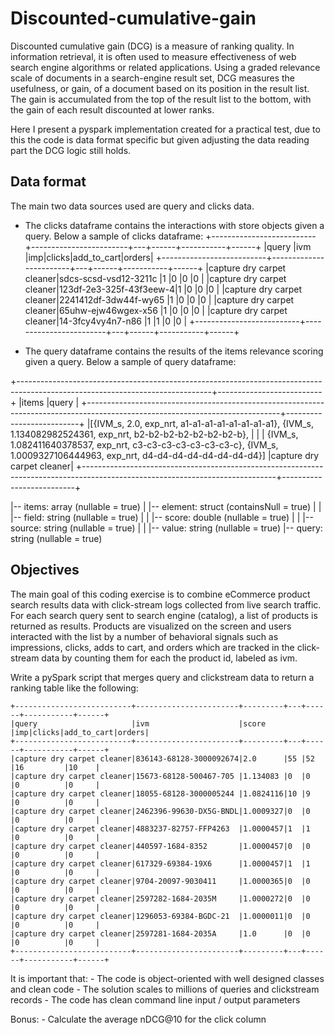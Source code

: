 # Discounted-cumulative-gain
Discounted cumulative gain (DCG) is a measure of ranking quality. In information retrieval, it is often used to measure effectiveness of web search engine algorithms or related applications. Using a graded relevance scale of documents in a search-engine result set, DCG measures the usefulness, or gain, of a document based on its position in the result list. 
The gain is accumulated from the top of the result list to the bottom, with the gain of each result discounted at lower ranks.

Here I present a pyspark implementation created for a practical test, due to this the code is data format specific but given adjusting the data reading part the DCG logic still holds.

## Data format

The main two data sources used are query and clicks data.

- The clicks dataframe contains the interactions with store objects given a query. Below a sample of clicks dataframe:
+--------------------------+------------------------+---+------+-----------+------+
|query                     |ivm                     |imp|clicks|add_to_cart|orders|
+--------------------------+------------------------+---+------+-----------+------+
|capture dry carpet cleaner|sdcs-scsd-vsd12-3211c   |1  |0     |0          |0     |
|capture dry carpet cleaner|123df-2e3-325f-43f3eew-4|1  |0     |0          |0     |
|capture dry carpet cleaner|2241412df-3dw44f-wy65   |1  |0     |0          |0     |
|capture dry carpet cleaner|65uhw-ejw46wgex-x56     |1  |0     |0          |0     |
|capture dry carpet cleaner|14-3fcy4vy4n7-n86       |1  |1     |0          |0     |
+--------------------------+------------------------+---+------+-----------+------+

- The query dataframe contains the results of the items relevance scoring given a query. Below a sample of query dataframe:

+------------------------------------------------------------------------------------------------------------------------------+--------------------------+
|items                                                                                                                         |query                     |
+------------------------------------------------------------------------------------------------------------------------------+--------------------------+
|[{IVM_s, 2.0, exp_nrt, a1-a1-a1-a1-a1-a1-a1-a1}, {IVM_s, 1.134082982524361, exp_nrt, b2-b2-b2-b2-b2-b2-b2-b},                 |                          |
| {IVM_s, 1.082411640378537, exp_nrt, c3-c3-c3-c3-c3-c3-c3-c}, {IVM_s, 1.0009327106444963, exp_nrt, d4-d4-d4-d4-d4-d4-d4-d4}]  |capture dry carpet cleaner|
+------------------------------------------------------------------------------------------------------------------------------+--------------------------+

|-- items: array (nullable = true)
 |    |-- element: struct (containsNull = true)
 |    |    |-- field: string (nullable = true)
 |    |    |-- score: double (nullable = true)
 |    |    |-- source: string (nullable = true)
 |    |    |-- value: string (nullable = true)
 |-- query: string (nullable = true)


## Objectives
The main goal of this coding exercise is to combine eCommerce product search results data with click-stream logs collected from live search traffic. For each search query sent to search engine (catalog), a list of products is returned as results. Products are visualized on the screen and users interacted with the list by a number of behavioral signals such as impressions, clicks, adds to cart, and orders which are tracked in the click-stream data by counting them for each the product id, labeled as ivm.

Write a pySpark script that merges query and clickstream data to return a ranking table like the following:
```
+--------------------------+-----------------------+---------+---+------+-----------+------+
|query                     |ivm                    |score    |imp|clicks|add_to_cart|orders|
+--------------------------+-----------------------+---------+---+------+-----------+------+
|capture dry carpet cleaner|836143-68128-3000092674|2.0      |55 |52    |16         |10    |
|capture dry carpet cleaner|15673-68128-500467-705 |1.134083 |0  |0     |0          |0     |
|capture dry carpet cleaner|18055-68128-3000005244 |1.0824116|10 |9     |0          |0     |
|capture dry carpet cleaner|2462396-99630-DX5G-BNDL|1.0009327|0  |0     |0          |0     |
|capture dry carpet cleaner|4883237-82757-FFP4263  |1.0000457|1  |1     |0          |0     |
|capture dry carpet cleaner|440597-1684-8352       |1.0000457|0  |0     |0          |0     |
|capture dry carpet cleaner|617329-69384-19X6      |1.0000457|1  |1     |0          |0     |
|capture dry carpet cleaner|9704-20097-9030411     |1.0000365|0  |0     |0          |0     |
|capture dry carpet cleaner|2597282-1684-2035M     |1.0000272|0  |0     |0          |0     |
|capture dry carpet cleaner|1296053-69384-BGDC-21  |1.0000011|0  |0     |0          |0     |
|capture dry carpet cleaner|2597281-1684-2035A     |1.0      |0  |0     |0          |0     |
+--------------------------+-----------------------+---------+---+------+-----------+------+
```
It is important that:
    - The code is object-oriented with well designed classes and clean code 
    - The solution scales to millions of queries and clickstream records
    - The code has clean command line input / output parameters

Bonus:
    - Calculate the average nDCG@10 for the click column